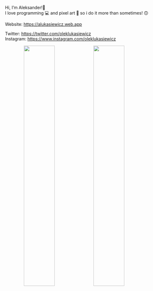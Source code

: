 Hi, I’m Aleksander!👋                                                                                 
I love programming 💻 and pixel art 🎨 so i do it more than sometimes! 🙃

Website: https://alukasiewicz.web.app

Twitter: https://twitter.com/oleklukasiewicz                                               
Instagram: https://www.instagram.com/oleklukasiewicz

<p align="center">
  <img width="45%" align="left" src="https://github-readme-stats.vercel.app/api?username=oleklukasiewicz&show_icons=true&theme=nord" />
  <img width="45%" align="left" src="https://github-readme-stats.vercel.app/api/top-langs?username=oleklukasiewicz&layout=compact&show_icons=true&langs_count=10&theme=nord" />
</p>

<!---
aleksanderlukasiewicz/aleksanderlukasiewicz is a ✨ special ✨ repository because its `README.md` (this file) appears on your GitHub profile.
You can click the Preview link to take a look at your changes.
--->

